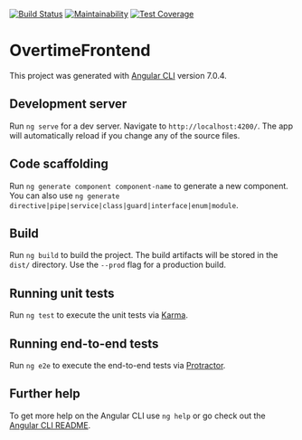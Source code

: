 [![Build Status](https://travis-ci.org/invergent/vla-overtime-ui.svg?branch=develop)](https://travis-ci.org/invergent/vla-overtime-ui) [![Maintainability](https://api.codeclimate.com/v1/badges/deecaf2f3fa5f721f399/maintainability)](https://codeclimate.com/github/invergent/vla-overtime-ui/maintainability) [![Test Coverage](https://api.codeclimate.com/v1/badges/deecaf2f3fa5f721f399/test_coverage)](https://codeclimate.com/github/invergent/vla-overtime-ui/test_coverage)

# OvertimeFrontend

This project was generated with [Angular CLI](https://github.com/angular/angular-cli) version 7.0.4.

## Development server

Run `ng serve` for a dev server. Navigate to `http://localhost:4200/`. The app will automatically reload if you change any of the source files.

## Code scaffolding

Run `ng generate component component-name` to generate a new component. You can also use `ng generate directive|pipe|service|class|guard|interface|enum|module`.

## Build

Run `ng build` to build the project. The build artifacts will be stored in the `dist/` directory. Use the `--prod` flag for a production build.

## Running unit tests

Run `ng test` to execute the unit tests via [Karma](https://karma-runner.github.io).

## Running end-to-end tests

Run `ng e2e` to execute the end-to-end tests via [Protractor](http://www.protractortest.org/).

## Further help

To get more help on the Angular CLI use `ng help` or go check out the [Angular CLI README](https://github.com/angular/angular-cli/blob/master/README.md).
